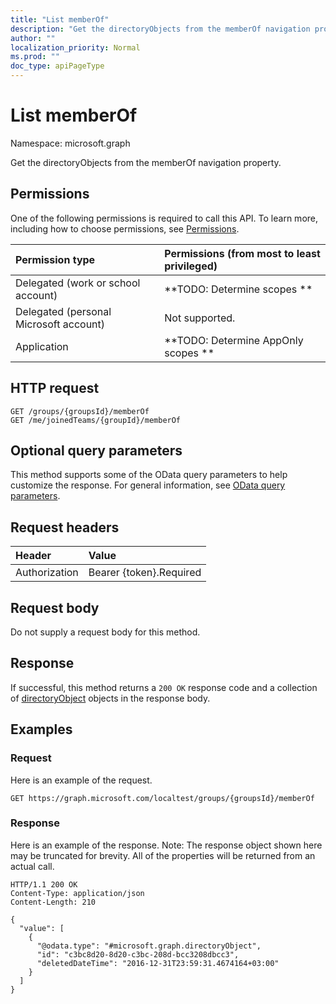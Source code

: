 ```yaml
---
title: "List memberOf"
description: "Get the directoryObjects from the memberOf navigation property."
author: ""
localization_priority: Normal
ms.prod: ""
doc_type: apiPageType
---
```


# List memberOf

Namespace: microsoft.graph

Get the directoryObjects from the memberOf navigation property.

## Permissions
One of the following permissions is required to call this API. To learn more, including how to choose permissions, see [Permissions](/concepts/permissions-reference.md).

|Permission type|Permissions (from most to least privileged)|
|:---|:---|
|Delegated (work or school account)|**TODO: Determine scopes **|
|Delegated (personal Microsoft account)|Not supported.|
|Application|**TODO: Determine AppOnly scopes **|

## HTTP request
<!-- {
  "blockType": "ignored"
}
-->
``` http
GET /groups/{groupsId}/memberOf
GET /me/joinedTeams/{groupId}/memberOf
```

## Optional query parameters
This method supports some of the OData query parameters to help customize the response. For general information, see [OData query parameters](/graph/query-parameters).

## Request headers
|Header|Value|
|:---|:---|
|Authorization|Bearer {token}.Required|

## Request body
Do not supply a request body for this method.

## Response
If successful, this method returns a `200 OK` response code and a collection of [directoryObject](../resources/directoryobject.md) objects in the response body.

## Examples

### Request
Here is an example of the request.
<!-- {
  "blockType": "request",
  "name": "get_directoryobject"
}
-->
``` http
GET https://graph.microsoft.com/localtest/groups/{groupsId}/memberOf
```

### Response
Here is an example of the response. Note: The response object shown here may be truncated for brevity. All of the properties will be returned from an actual call.
<!-- {
  "blockType": "response",
  "truncated": true,
  "@odata.type": "collection(microsoft.graph.directoryobject)"
}
-->
``` http
HTTP/1.1 200 OK
Content-Type: application/json
Content-Length: 210

{
  "value": [
    {
      "@odata.type": "#microsoft.graph.directoryObject",
      "id": "c3bc8d20-8d20-c3bc-208d-bcc3208dbcc3",
      "deletedDateTime": "2016-12-31T23:59:31.4674164+03:00"
    }
  ]
}
```

